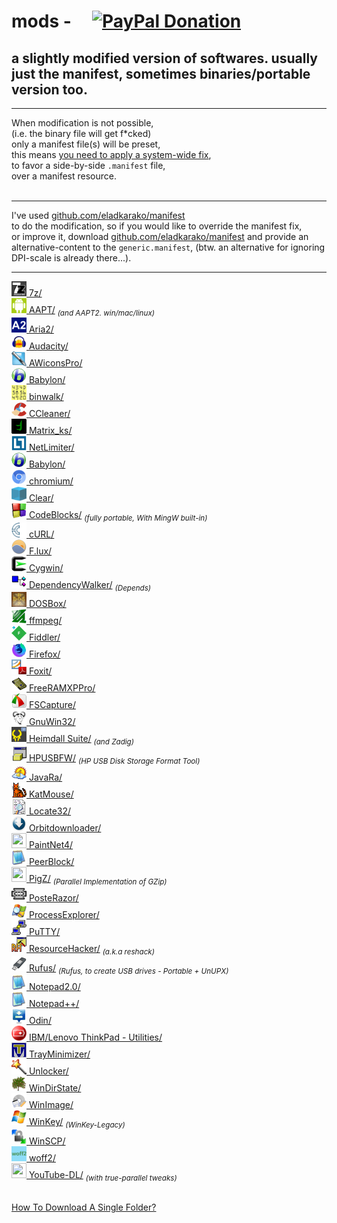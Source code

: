 <h1>mods - &nbsp; &nbsp; <a href="https://paypal.me/e1adkarak0" ok><img src="https://www.paypalobjects.com/webstatic/mktg/Logo/pp-logo-100px.png" alt="PayPal Donation" ok></a></h1>
<h2>a slightly modified version of softwares. usually just the manifest, sometimes binaries/portable version too.</h2>

<hr/>

When modification is not possible,<br/>
(i.e. the binary file will get f*cked)<br/>
only a manifest file(s) will be preset,<br/>
this means <a href="https://gist.github.com/eladkarako/d24d5ed3c917ef230b0fc990104f9fe6">you need to apply a system-wide fix</a>,<br/>
to favor a side-by-side <code>.manifest</code> file,<br/>
over a manifest resource.<br/>
<br/>
<hr/>
I've used <a href="https://github.com/eladkarako/manifest/">github.com/eladkarako/manifest</a><br/>
to do the modification, so if you would like to override the manifest fix,<br/>
or improve it, download <a href="https://github.com/eladkarako/manifest/">github.com/eladkarako/manifest</a> and provide an alternative-content to the <code>generic.manifest</code>, (btw. an alternative for ignoring DPI-scale is already there...).

<hr/>

<a href="7z/"                ><img width="24" height="24" alt="" src="7z/resources/icon.gif"                />&nbsp;7z/</a><br/>
<a href="AAPT/"              ><img width="24" height="24" alt="" src="AAPT/resources/icon.png"              />&nbsp;AAPT/</a>  <sub><em>(and AAPT2. win/mac/linux)</em></sub><br/>
<a href="Aria2/"             ><img width="24" height="24" alt="" src="Aria2/resources/icon.png"             />&nbsp;Aria2/</a><br/>
<a href="Audacity/"          ><img width="24" height="24" alt="" src="Audacity/resources/icon.png"          />&nbsp;Audacity/</a><br/>
<a href="AWiconsPro/"        ><img width="24" height="24" alt="" src="AWiconsPro/resources/icon.png"        />&nbsp;AWiconsPro/</a><br/>
<a href="Babylon/"           ><img width="24" height="24" alt="" src="Babylon/resources/icon.png"           />&nbsp;Babylon/</a><br/>
<a href="binwalk/"           ><img width="24" height="24" alt="" src="binwalk/resources/icon.png"           />&nbsp;binwalk/</a><br/>
<a href="CCleaner/"          ><img width="24" height="24" alt="" src="CCleaner/resources/icon.png"          />&nbsp;CCleaner/</a><br/>
<a href="Matrix_ks/"         ><img width="24" height="24" alt="" src="Matrix_ks/resources/icon.png"         />&nbsp;Matrix_ks/</a><br/>
<a href="NetLimiter/"        ><img width="24" height="24" alt="" src="NetLimiter/resources/icon.png"        />&nbsp;NetLimiter/</a><br/>
<a href="Babylon/"           ><img width="24" height="24" alt="" src="Babylon/resources/icon.png"           />&nbsp;Babylon/</a><br/>
<a href="chromium/"          ><img width="24" height="24" alt="" src="chromium/resources/icon.png"          />&nbsp;chromium/</a><br/>
<a href="Clear/"             ><img width="24" height="24" alt="" src="Clear/resources/icon.png"             />&nbsp;Clear/</a><br/>
<a href="CodeBlocks/"        ><img width="24" height="24" alt="" src="CodeBlocks/resources/icon.png"        />&nbsp;CodeBlocks/</a>  <sub><em>(fully portable, With MingW built-in)</em></sub><br/>
<a href="cURL/"              ><img width="24" height="24" alt="" src="cURL/resources/icon.png"              />&nbsp;cURL/</a><br/>
<a href="F.lux/"             ><img width="24" height="24" alt="" src="F.lux/resources/icon.png"             />&nbsp;F.lux/</a><br/>
<a href="Cygwin/"            ><img width="24" height="24" alt="" src="Cygwin/resources/icon.png"            />&nbsp;Cygwin/</a><br/>
<a href="DependencyWalker/"  ><img width="24" height="24" alt="" src="DependencyWalker/resources/icon.png"  />&nbsp;DependencyWalker/</a>  <sub><em>(Depends)</em></sub><br/>
<a href="DOSBox/"            ><img width="24" height="24" alt="" src="DOSBox/resources/icon.png"            />&nbsp;DOSBox/</a><br/>
<a href="ffmpeg/"            ><img width="24" height="24" alt="" src="ffmpeg/resources/icon.png"            />&nbsp;ffmpeg/</a><br/>
<a href="Fiddler/"           ><img width="24" height="24" alt="" src="Fiddler/resources/icon.png"           />&nbsp;Fiddler/</a><br/>
<a href="Firefox/"           ><img width="24" height="24" alt="" src="Firefox/resources/icon.png"           />&nbsp;Firefox/</a><br/>
<a href="Foxit/"             ><img width="24" height="24" alt="" src="Foxit/resources/icon.png"             />&nbsp;Foxit/</a><br/>
<a href="FreeRAMXPPro/"      ><img width="24" height="24" alt="" src="FreeRAMXPPro/resources/icon.png"      />&nbsp;FreeRAMXPPro/</a><br/>
<a href="FSCapture/"         ><img width="24" height="24" alt="" src="FSCapture/resources/icon.png"         />&nbsp;FSCapture/</a><br/>
<a href="GnuWin32/"          ><img width="24" height="24" alt="" src="GnuWin32/resources/icon.png"          />&nbsp;GnuWin32/</a><br/>
<a href="HeimdallSuite/"     ><img width="24" height="24" alt="" src="HeimdallSuite/resources/icon.png"     />&nbsp;Heimdall Suite/</a> <sub><em>(and Zadig)</em></sub><br/>
<a href="HPUSBFW/"           ><img width="24" height="24" alt="" src="HPUSBFW/resources/icon.png"           />&nbsp;HPUSBFW/</a> <sub><em>(HP USB Disk Storage Format Tool)</em></sub><br/>
<a href="JavaRa/"            ><img width="24" height="24" alt="" src="JavaRa/resources/icon.png"            />&nbsp;JavaRa/</a><br/>
<a href="KatMouse/"          ><img width="24" height="24" alt="" src="KatMouse/resources/icon.png"          />&nbsp;KatMouse/</a><br/>
<a href="Locate32/"          ><img width="24" height="24" alt="" src="Locate32/resources/icon.png"          />&nbsp;Locate32/</a><br/>
<a href="Orbitdownloader/"   ><img width="24" height="24" alt="" src="Orbitdownloader/resources/icon.png"   />&nbsp;Orbitdownloader/</a><br/>
<a href="PaintNet4/"         ><img width="24" height="24" alt="" src="PaintNet4/resources/icon.png"         />&nbsp;PaintNet4/</a><br/>
<a href="PeerBlock/"         ><img width="24" height="24" alt="" src="PeerBlock/resources/icon.png"         />&nbsp;PeerBlock/</a><br/>
<a href="PigZ/"              ><img width="24" height="24" alt="" src="PigZ/resources/icon.png"              />&nbsp;PigZ/</a> <sub><em>(Parallel Implementation of GZip)</em></sub><br/>
<a href="PosteRazor/"        ><img width="24" height="24" alt="" src="PosteRazor/resources/icon.png"        />&nbsp;PosteRazor/</a><br/>
<a href="ProcessExplorer/"   ><img width="24" height="24" alt="" src="ProcessExplorer/resources/icon.png"   />&nbsp;ProcessExplorer/</a><br/>
<a href="PuTTY/"             ><img width="24" height="24" alt="" src="PuTTY/resources/icon.png"             />&nbsp;PuTTY/</a><br/>
<a href="ResourceHacker/"    ><img width="24" height="24" alt="" src="ResourceHacker/resources/icon.png"    />&nbsp;ResourceHacker/</a> <sub><em>(a.k.a reshack)</em></sub><br/>
<a href="Rufus/"             ><img width="24" height="24" alt="" src="Rufus/resources/icon.png"             />&nbsp;Rufus/</a> <sub><em>(Rufus, to create USB drives - Portable + UnUPX)</em></sub><br/>
<a href="Notepad%202.0/"     ><img width="24" height="24" alt="" src="Notepad%202.0/resources/icon.png"     />&nbsp;Notepad2.0/</a><br/>
<a href="Notepad++/"         ><img width="24" height="24" alt="" src="Notepad++/resources/icon.png"         />&nbsp;Notepad++/</a><br/>
<a href="Odin/"              ><img width="24" height="24" alt="" src="Odin/resources/icon.png"              />&nbsp;Odin/</a><br/>
<a href="ThinkPadUtilities/" ><img width="24" height="24" alt="" src="ThinkPadUtilities/resources/icon.png" />&nbsp;IBM/Lenovo ThinkPad - Utilities/</a><br/>
<a href="TrayMinimizer/"     ><img width="24" height="24" alt="" src="TrayMinimizer/resources/icon.png"     />&nbsp;TrayMinimizer/</a><br/>
<a href="Unlocker/"          ><img width="24" height="24" alt="" src="Unlocker/resources/icon.png"          />&nbsp;Unlocker/</a><br/>
<a href="WinDirState/"       ><img width="24" height="24" alt="" src="WinDirState/resources/icon.png"       />&nbsp;WinDirState/</a><br/>
<a href="WinImage/"          ><img width="24" height="24" alt="" src="WinImage/resources/icon.png"          />&nbsp;WinImage/</a><br/>
<a href="WinKeyLegacy/"      ><img width="24" height="24" alt="" src="WinKeyLegacy/resources/icon.png"      />&nbsp;WinKey/</a> <sub><em>(WinKey-Legacy)</em></sub><br/>
<a href="WinSCP/"            ><img width="24" height="24" alt="" src="WinSCP/resources/icon.png"            />&nbsp;WinSCP/</a><br/>
<a href="woff2/"             ><img width="24" height="24" alt="" src="woff2/resources/icon.png"             />&nbsp;woff2/</a><br/>
<a href="YouTube-DL/"        ><img width="24" height="24" alt="" src="YouTube-DL/resources/icon.png"        />&nbsp;YouTube-DL/</a>  <sub><em>(with true-parallel tweaks)</em></sub><br/>


<br/>
<a href="https://github.com/eladkarako/partial-download-github-repository">How To Download A Single Folder?</a>
